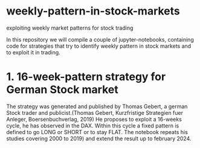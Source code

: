# weekly-pattern-in-stock-markets
exploiting weekly market patterns for stock trading

In this repository we will compile a couple of jupyter-notebooks, containing code for strategies that try to identify weekly pattern in stock markets and to exploit it in trading. 
# 1. 16-week-pattern strategy for German Stock market
The strategy was generated and published by Thomas Gebert, a german Stock trader and publicist.(Thomas Gebert, Kurzfristige Strategien fuer Anleger, Boersenbuchverlag, 2019)  He proposes to exploit a 16-weeks cycle, he has observed in the DAX. Within this cycle a fixed pattern is defined to go LONG or SHORT or to stay FLAT. The notebook repeats his studies covering 2000 to 2019) and extend the result up to february 2024.
